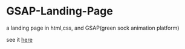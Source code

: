 # GSAP-Landing-Page
a landing page in html,css, and GSAP(green sock animation platform)

see it [here](https://zainab7681051.github.io/GSAP-Landing-Page/)
